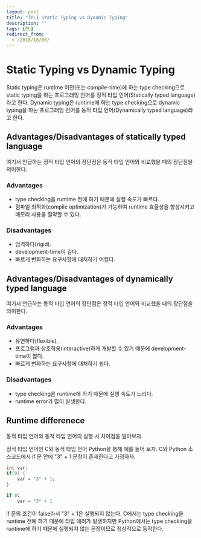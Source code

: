 ```yaml
---
layout: post
title: "[PL] Static Typing vs Dynamic Typing"
description: ""
tags: [PL]
redirect_from:
  - /2018/10/06/
---
```


# Static Typing vs Dynamic Typing
Static typing은 runtime 이전(또는 compile-time)에 하는 type checking으로 static typing을 하는 프로그래밍 언어를 정적 타입 언어(Statically typed language)라고 한다. Dynamic typing은 runtime에 하는 type checking으로 dynamic typing을 하는 프로그래임 언어를 동적 타입 언어(Dynamically typed language)라고 한다.

## Advantages/Disadvantages of statically typed language
여기서 언급하는 정적 타입 언어의 장단점은 동적 타입 언어와 비교했을 때의 장단점을 의미한다.

### Advantages
* type checking을 runtime 전에 하기 때문에 실행 속도가 빠르다.
* 컴파일 최적화(compile optimization)가 가능하여 runtime 효율성을 향상시키고 메모리 사용을 절약할 수 있다.

### Disadvantages
* 엄격하다(rigid).
* development-time이 길다.
* 빠르게 변화하는 요구사항에 대처하기 어렵다.

## Advantages/Disadvantages of dynamically typed language
여기서 언급하는 동적 타입 언어의 장단점은 정적 타입 언어와 비교했을 때의 장단점을 의미한다.

### Advantages
* 유연하다(flexible).
* 프로그램과 상호작용(interactive)하게 개발할 수 있기 때문에 development-time이 짧다.
* 빠르게 변화하는 요구사항에 대처하기 쉽다.

### Disadvantages
* type checking을 runtime에 하기 때문에  실행 속도가 느리다.
* runtime error가 많이 발생한다.

## Runtime differenece

동적 타입 언어와 동적 타입 언어의 실행 시 차이점을 알아보자.

정적 타입 언어인 C와 동적 타입 언어 Python을 통해 예를 들어 보자. C와 Python 소스코드에서 if 문 안에 "3" + 1 문장이 존재한다고 가정하자.

```c
int var;
if(0) {
    var = "3" + 1;
}
```

```python
if 0:
    var = "3" + 1
```

if 문의 조건이 false라서 "3" + 1은 실행되지 않는다. C에서는 type checking을 runtime 전에 하기 때문에 타입 에러가 발생하지만 Python에서는 type checking을 runtime에 하기 때문에 실행되지 않는 문장이므로 정상적으로 동작한다.
